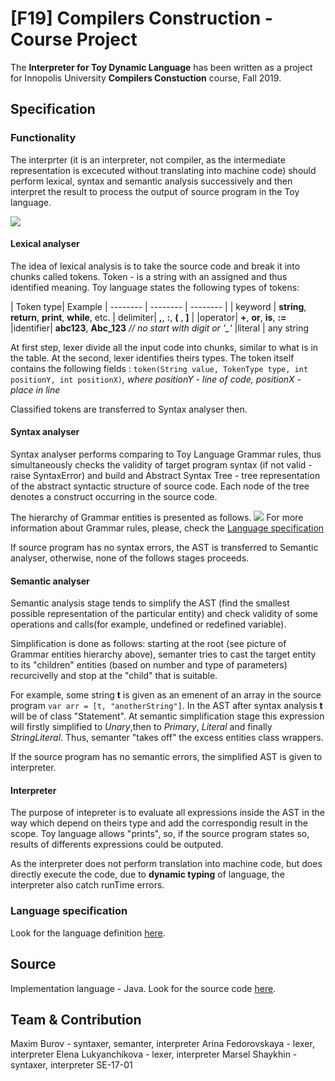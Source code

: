 # [F19] Compilers Construction - Course Project
The **Interpreter for Toy Dynamic Language** has been written as a project for Innopolis University **Compilers Constuction** course, Fall 2019.
## Specification
### Functionality
The interprter (it is an interpreter, not compiler, as the intermediate representation is excecuted without translating into machine code) should perform lexical, syntax and semantic analysis successively and then interpret the result to process the output of source program in the Toy language.

![](https://i.imgur.com/huylKDt.jpg)
#### Lexical analyser
The idea of lexical analysis is to take the source code and break it into chunks called tokens. Token - is a string with an assigned and thus identified meaning.
Toy language states the following types of tokens:

| Token type| Example
| -------- | -------- | -------- |
| keyword | **string**, **return**, **print**, **while**, etc.
| delimiter| **,**, **:**, **(** , **]** |
|operator| **+**, **or**, **is**, **:=**
|identifier| **abc123**, **Abc_123** *// no start with digit or '_'*
|literal | any string

At first step, lexer divide all the input code into chunks, similar to what is in the table. At the second, lexer identifies theirs types. The token itself contains the following fields :
`token(String value, TokenType type, int positionY, int positionX)`*, 
where positionY - line of code, positionX - place in line*

Classified tokens are transferred to Syntax analyser then.

#### Syntax analyser

Syntax analyser performs comparing to Toy Language Grammar rules, thus simultaneously checks the validity of target program syntax (if not valid - raise SyntaxError) and build and Abstract Syntax Tree -  tree representation of the abstract syntactic structure of source code. Each node of the tree denotes a construct occurring in the source code.

The hierarchy of Grammar entities is presented as follows. 
![](https://i.imgur.com/p6WSzvH.png)
For more information about Grammar rules, please, check the [Language specification](https://github.com/elukyanchikova/dynamic-lang-interpreter/tree/master/language%20specification)

If source program has no syntax errors, the AST is transferred to Semantic analyser, otherwise, none of the follows stages proceeds.

#### Semantic analyser

Semantic analysis stage tends to simplify the
AST (find the smallest possible representation of the particular entity) and check validity of some operations and calls(for example, undefined or redefined variable).

Simplification is done as follows: starting at the root (see picture of Grammar entities hierarchy above), semanter tries to cast the target entity to its "children" entities (based on number and type of parameters) recurcivelly and stop at the "child" that is suitable.

For example, some string **t** is given as an emenent of an array in the source program `var arr = [t, "anotherString"]`. In the AST after syntax analysis **t** will be of class "Statement". At semantic simplification stage this expression will firstly simplified to *Unary*,then to *Primary*, *Literal* and finally *StringLiteral*. Thus, semanter "takes off" the excess entities class wrappers.

If the source program  has no semantic errors, the simplified AST is given to interpreter.

#### Interpreter 
The purpose of intepreter is to evaluate all expressions inside the AST in the way which depend on theirs type and add the correspondig result in the scope. Toy language allows "prints", so, if the source program states so, results of differents expressions could be outputed.

As the interpreter does not perform translation into machine code, but does directly execute the code, due to **dynamic typing** of language, the interpreter also catch runTime errors.

### Language specification
Look for the language definition [here](https://github.com/elukyanchikova/dynamic-lang-interpreter/tree/master/language%20specification).

## Source
Implementation language - Java. Look for the source code [here](https://github.com/elukyanchikova/dynamic-lang-interpreter).


## Team & Contribution
Maxim Burov - syntaxer, semanter, interpreter
Arina Fedorovskaya - lexer, interpreter
Elena Lukyanchikova - lexer, interpreter
Marsel Shaykhin - syntaxer, interpreter
SE-17-01
